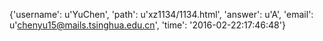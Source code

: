 {'username': u'YuChen', 'path': u'xz1134/1134.html', 'answer': u'A', 'email': u'chenyu15@mails.tsinghua.edu.cn', 'time': '2016-02-22:17:46:48'}